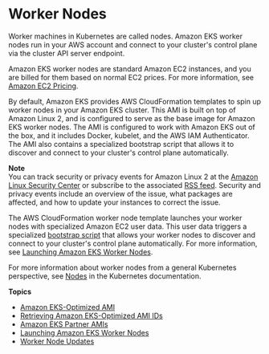 # Worker Nodes<a name="worker"></a>

Worker machines in Kubernetes are called nodes\. Amazon EKS worker nodes run in your AWS account and connect to your cluster's control plane via the cluster API server endpoint\.

Amazon EKS worker nodes are standard Amazon EC2 instances, and you are billed for them based on normal EC2 prices\. For more information, see [Amazon EC2 Pricing](https://aws.amazon.com/ec2/pricing/)\.

By default, Amazon EKS provides AWS CloudFormation templates to spin up worker nodes in your Amazon EKS cluster\. This AMI is built on top of Amazon Linux 2, and is configured to serve as the base image for Amazon EKS worker nodes\. The AMI is configured to work with Amazon EKS out of the box, and it includes Docker, kubelet, and the AWS IAM Authenticator\. The AMI also contains a specialized bootstrap script that allows it to discover and connect to your cluster's control plane automatically\.

**Note**  
You can track security or privacy events for Amazon Linux 2 at the [Amazon Linux Security Center](https://alas.aws.amazon.com/alas2.html) or subscribe to the associated [RSS feed](https://alas.aws.amazon.com/AL2/alas.rss)\. Security and privacy events include an overview of the issue, what packages are affected, and how to update your instances to correct the issue\.

The AWS CloudFormation worker node template launches your worker nodes with specialized Amazon EC2 user data\. This user data triggers a specialized [bootstrap script](https://github.com/awslabs/amazon-eks-ami/blob/master/files/bootstrap.sh) that allows your worker nodes to discover and connect to your cluster's control plane automatically\. For more information, see [Launching Amazon EKS Worker Nodes](launch-workers.md)\.

For more information about worker nodes from a general Kubernetes perspective, see [Nodes](https://kubernetes.io/docs/concepts/architecture/nodes/) in the Kubernetes documentation\.

**Topics**
+ [Amazon EKS\-Optimized AMI](eks-optimized-ami.md)
+ [Retrieving Amazon EKS\-Optimized AMI IDs](retrieve-ami-id.md)
+ [Amazon EKS Partner AMIs](eks-partner-amis.md)
+ [Launching Amazon EKS Worker Nodes](launch-workers.md)
+ [Worker Node Updates](update-workers.md)